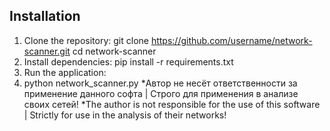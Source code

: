 ## Installation
1. Clone the repository:
git clone https://github.com/username/network-scanner.git cd network-scanner
2. Install dependencies:
pip install -r requirements.txt
3. Run the application:
4. python network_scanner.py
*Автор не несёт ответственности за применение данного софта | Строго для применения в анализе своих сетей!
*The author is not responsible for the use of this software | Strictly for use in the analysis of their networks!
